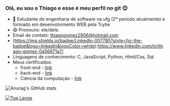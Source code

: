 ### Olá, eu sou o Thiago e esse é meu perfil no git 😊

- 🔭 Estudante de engenharia de software na ufg (2º periodo atualmente) e formado em desenvolvimento WEB pela Trybe
- 😄 Pronouns: ele/dele.
- Email de contato: thiagogomez2906@hotmail.com
- (https://img.shields.io/badge/LinkedIn-0077B5?style=for-the-badge&logo=linkedin&logoColor=white):https://www.linkedin.com/in/thiago-gomez-0a56871a7/
- Linguagens de conhecimento: C, JavaScript, Python, Html/Css, Sql
- Meus certificados:
  - front-end - [link](https://www.credential.net/8648073e-d135-4b1e-a764-5532f39afd0b?record_view=true)
  - back-end - [link](https://www.credential.net/15b660ec-ee20-45b1-bfd5-840bbed8c0da?record_view=true)
  - Ciência da computação - [link](https://www.credential.net/94b8c9fa-4de3-48f6-ad9e-c84c0633337a?record_view=true)

![Anurag's GitHub stats](https://github-readme-stats.vercel.app/api?username=thinito&show_icons=true&theme=dark)

[![Top Langs](https://github-readme-stats.vercel.app/api/top-langs/?username=thinito&layout=compact&theme=dark)](https://github.com/thinito/github-readme-stats)
